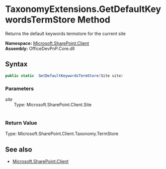# TaxonomyExtensions.GetDefaultKeywordsTermStore Method  
Returns the default keywords termstore for the current site  

**Namespace:** [Microsoft.SharePoint.Client](Microsoft.SharePoint.Client.md)  
**Assembly:** OfficeDevPnP.Core.dll  
## Syntax
```C#
public static  GetDefaultKeywordsTermStore(Site site)
```
### Parameters
*site*  
&emsp;&emsp;Type: Microsoft.SharePoint.Client.Site  
&emsp;&emsp;  
  
### Return Value
Type: Microsoft.SharePoint.Client.Taxonomy.TermStore  


## See also
- [Microsoft.SharePoint.Client](Microsoft.SharePoint.Client.md)
